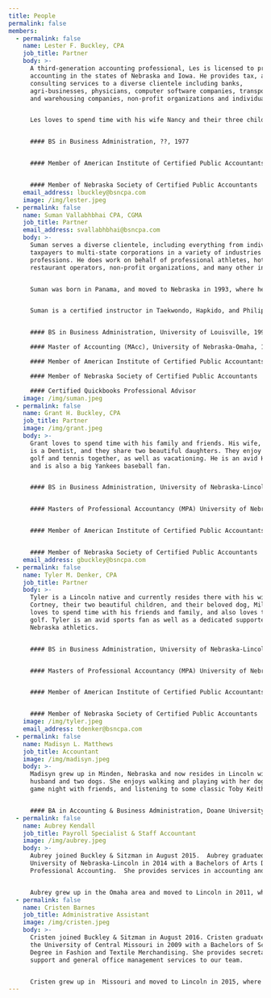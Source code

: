 ```yaml
---
title: People
permalink: false
members:
  - permalink: false
    name: Lester F. Buckley, CPA
    job_title: Partner
    body: >-
      A third-generation accounting professional, Les is licensed to practice
      accounting in the states of Nebraska and Iowa. He provides tax, audit and
      consulting services to a diverse clientele including banks,
      agri-businesses, physicians, computer software companies, transportation
      and warehousing companies, non-profit organizations and individuals.


      Les loves to spend time with his wife Nancy and their three children, their spouses and grandchildren. He also loves to play golf and bicycle. He has served in a volunteer capacity with many non-profit organizations over the years, including as board member and Treasurer of the Lancaster County Chapter of the American Red Cross, as well as a member of the Community Action board.


      #### BS in Business Administration, ??, 1977


      #### Member of American Institute of Certified Public Accountants (AICPA)


      #### Member of Nebraska Society of Certified Public Accountants
    email_address: lbuckley@bsncpa.com
    image: /img/lester.jpeg
  - permalink: false
    name: Suman Vallabhbhai CPA, CGMA
    job_title: Partner
    email_address: svallabhbhai@bsncpa.com
    body: >-
      Suman serves a diverse clientele, including everything from individual
      taxpayers to multi-state corporations in a variety of industries and
      professions. He does work on behalf of professional athletes, hotel and
      restaurant operators, non-profit organizations, and many other industries.


      Suman was born in Panama, and moved to Nebraska in 1993, where he resides with his wife and two children. He loves to spending time with his family and friends.


      Suman is a certified instructor in Taekwondo, Hapkido, and Philippines combative. He has competed and earned several championships at the local, regional and national levels. He also volunteers in a variety of capacities in numerous non-profit organizations, including the YMCA and the Scottish Rite Foundation.


      #### BS in Business Administration, University of Louisville, 1991

      #### Master of Accounting (MAcc), University of Nebraska-Omaha, 1997

      #### Member of American Institute of Certified Public Accountants (AICPA)

      #### Member of Nebraska Society of Certified Public Accountants

      #### Certified Quickbooks Professional Advisor
    image: /img/suman.jpeg
  - permalink: false
    name: Grant H. Buckley, CPA
    job_title: Partner
    image: /img/grant.jpeg
    body: >-
      Grant loves to spend time with his family and friends. His wife, Kelsey,
      is a Dentist, and they share two beautiful daughters. They enjoy playing
      golf and tennis together, as well as vacationing. He is an avid Husker fan
      and is also a big Yankees baseball fan.


      #### BS in Business Administration, University of Nebraska-Lincoln, 2009


      #### Masters of Professional Accountancy (MPA) University of Nebraska-Lincoln, 2010


      #### Member of American Institute of Certified Public Accountants (AICPA)


      #### Member of Nebraska Society of Certified Public Accountants
    email_address: gbuckley@bsncpa.com
  - permalink: false
    name: Tyler M. Denker, CPA
    job_title: Partner
    body: >-
      Tyler is a Lincoln native and currently resides there with his wife
      Cortney, their two beautiful children, and their beloved dog, Milo. He
      loves to spend time with his friends and family, and also loves to play
      golf. Tyler is an avid sports fan as well as a dedicated supporter of
      Nebraska athletics.


      #### BS in Business Administration, University of Nebraska-Lincoln, 2009


      #### Masters of Professional Accountancy (MPA) University of Nebraska-Lincoln, 2010


      #### Member of American Institute of Certified Public Accountants (AICPA)


      #### Member of Nebraska Society of Certified Public Accountants
    image: /img/tyler.jpeg
    email_address: tdenker@bsncpa.com
  - permalink: false
    name: Madisyn L. Matthews
    job_title: Accountant
    image: /img/madisyn.jpeg
    body: >-
      Madisyn grew up in Minden, Nebraska and now resides in Lincoln with her
      husband and two dogs. She enjoys walking and playing with her dogs, having
      game night with friends, and listening to some classic Toby Keith music.


      #### BA in Accounting & Business Administration, Doane University, 2019
  - permalink: false
    name: Aubrey Kendall
    job_title: Payroll Specialist & Staff Accountant
    image: /img/aubrey.jpeg
    body: >-
      Aubrey joined Buckley & Sitzman in August 2015.  Aubrey graduated from the
      University of Nebraska-Lincoln in 2014 with a Bachelors of Arts Degree in
      Professional Accounting.  She provides services in accounting and payroll.


      Aubrey grew up in the Omaha area and moved to Lincoln in 2011, where she resides with her husband Tim, and daughter Emma.  She likes spending time with friends and family.  Aubrey enjoys teaching Taekwondo, Husker Football, and shopping.
  - permalink: false
    name: Cristen Barnes
    job_title: Administrative Assistant
    image: /img/cristen.jpeg
    body: >-
      Cristen joined Buckley & Sitzman in August 2016. Cristen graduated from
      the University of Central Missouri in 2009 with a Bachelors of Science
      Degree in Fashion and Textile Merchandising. She provides secretarial
      support and general office management services to our team.


      Cristen grew up in  Missouri and moved to Lincoln in 2015, where she resides with her husband Steven and 2 labs Shelby & Buster. She loves making her house a home. Cristen enjoys shopping, concerts, and gardening.
---
```

